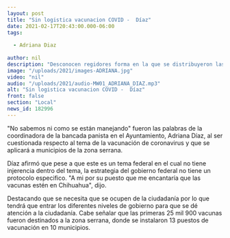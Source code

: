 ```yaml
---
layout: post
title: "Sin logistica vacunacion COVID -  Díaz"
date: 2021-02-17T20:43:00.000-06:00
tags:
  
  - Adriana Diaz
  
author: nil
description: "Desconocen regidores forma en la que se distribuyeron las vacunas."
image: "/uploads/2021/images-ADRIANA.jpg"
video: "nil"
audio: "/uploads/2021/audio-MW01_ADRIANA_DIAZ.mp3"
alt: "Sin logistica vacunacion COVID -  Díaz"
front: false
section: "Local"
news_id: 182996
---
```


"No sabemos ni como se están manejando" fueron las palabras de la coordinadora de la bancada panista en el Ayuntamiento, Adriana Díaz, al ser cuestionada respecto al tema de la vacunación de coronavirus y que se aplicará a municipios de la zona serrana.

Díaz afirmó que pese a que este es un tema federal en el cual no tiene injerencia dentro del tema, la estrategia del gobierno federal no tiene un protocolo especifico. "A mi por su puesto que me encantaría que las vacunas estén en Chihuahua", dijo.

Destacando que se necesita que se ocupen de la ciudadanía por lo que tendrá que entrar los diferentes niveles de gobierno para que se dé atención a la ciudadanía. Cabe señalar que las primeras 25 mil 900 vacunas fueron destinados a la zona serrana, donde se instalaron 13 puestos de vacunación en 10 municipios.